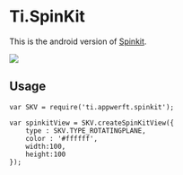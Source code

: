 Ti.SpinKit
==========

This is the android version of [Spinkit](https://github.com/ybq/Android-SpinKit). 

![](https://raw.githubusercontent.com/ybq/AndroidSpinKit/master/art/screen.gif)

Usage
-----

~~~
var SKV = require('ti.appwerft.spinkit');

var spinkitView = SKV.createSpinKitView({
    type : SKV.TYPE_ROTATINGPLANE,
    color : '#ffffff',
    width:100,
    height:100
});

~~~